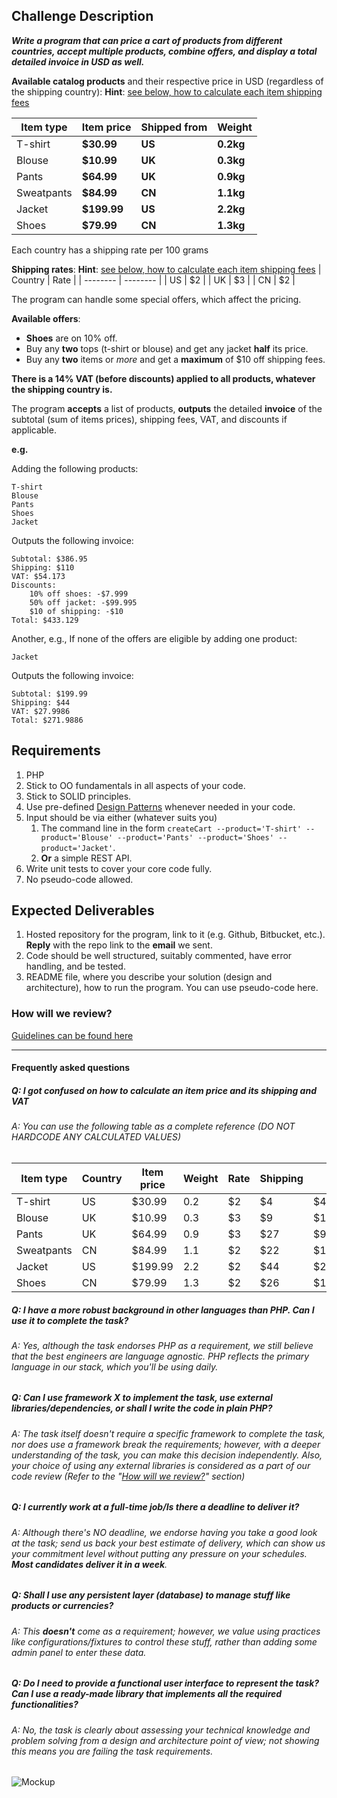 ## Challenge Description

***Write a program that can price a cart of products from different countries, accept multiple products, combine offers, and display a total detailed invoice in USD as well.***

**Available catalog products** and their respective price in USD (regardless of the shipping country):
**Hint**: [see below, how to calculate each item shipping fees](#q-i-got-confused-on-how-to-calculate-an-item-price-and-its-shipping-and-vat)

| Item type | Item price | Shipped from | Weight |
| -------- | -------- | -------- |  -------- | 
| T-shirt | **$30.99** | **US** | **0.2kg** |
| Blouse | **$10.99** | **UK** | **0.3kg** |
| Pants | **$64.99** | **UK** | **0.9kg** |
| Sweatpants | **$84.99** | **CN** | **1.1kg** |
| Jacket | **$199.99** | **US** | **2.2kg** |
| Shoes | **$79.99** | **CN** | **1.3kg** |

Each country has a shipping rate per 100 grams 

**Shipping rates**:
**Hint**: [see below, how to calculate each item shipping fees](#q-i-got-confused-on-how-to-calculate-an-item-price-and-its-shipping-and-vat)
| Country | Rate  | 
| -------- | -------- |
| US | $2 |
| UK | $3 |
| CN | $2 |

The program can handle some special offers, which affect the pricing.

**Available offers**:

* **Shoes** are on 10% off.
* Buy any **two** tops (t-shirt or blouse) and get any jacket **half** its price.
* Buy any **two** items or *more* and get a **maximum** of $10 off shipping fees.



**There is a 14% VAT (before discounts) applied to all products, whatever the shipping country is.**

The program **accepts** a list of products, **outputs** the detailed **invoice** of the subtotal (sum of items prices), shipping fees, VAT, and discounts if applicable.



**e.g.**

Adding the following products:

```
T-shirt
Blouse
Pants
Shoes
Jacket
```

Outputs the following invoice:

```
Subtotal: $386.95
Shipping: $110
VAT: $54.173
Discounts:
	10% off shoes: -$7.999
	50% off jacket: -$99.995
	$10 of shipping: -$10
Total: $433.129
```

Another, e.g., If none of the offers are eligible by adding one product:

```
Jacket
```

Outputs the following invoice:

```
Subtotal: $199.99
Shipping: $44
VAT: $27.9986
Total: $271.9886
```
  
## Requirements
1. PHP
1. Stick to OO fundamentals in all aspects of your code. 
1. Stick to SOLID principles.
1. Use pre-defined [Design Patterns](https://en.wikipedia.org/wiki/Software_design_pattern) whenever needed in your code. 
1. Input should be via either (whatever suits you)
	1. The command line in the form `createCart --product='T-shirt' --product='Blouse' --product='Pants' --product='Shoes' --product='Jacket'`.
	1. **Or** a simple REST API.
1. Write unit tests to cover your core code fully.
1. No pseudo-code allowed. 
  
## Expected Deliverables
1. Hosted repository for the program, link to it (e.g.
Github, Bitbucket, etc.). **Reply** with the repo link to the **email** we sent.
1. Code should be well structured, suitably commented, have error handling, and be tested.
1. README file, where you describe your solution (design and architecture), how to run the program. You can use pseudo-code here.

 
### How will we review?
[Guidelines can be found here](README.md)

---
#### Frequently asked questions 

##### Q: I got confused on how to calculate an item price and its shipping and VAT
###### A: You can use the following table as a complete reference (DO NOT HARDCODE ANY CALCULATED VALUES) 
|Item type|Country|Item price|Weight|Rate |Shipping|VAT|
| -------- | -------- | -------- | -------- | -------- | -------- |-------- |
|T-shirt |US|$30.99|0.2|$2|$4|$4.3386|
|Blouse |UK|$10.99|0.3|$3|$9|$1.5386|
|Pants|UK|$64.99|0.9|$3|$27|$9.0986|
|Sweatpants|CN|$84.99|1.1|$2|$22|$11.8986|
|Jacket|US|$199.99|2.2|$2|$44|$27.9986|
|Shoes|CN|$79.99|1.3|$2|$26|$11.1986|

##### Q: I have a more robust background in other languages than PHP. Can I use it to complete the task?
###### A: Yes, although the task endorses PHP as a requirement, we still believe that the best engineers are language agnostic. PHP reflects the primary language in our stack, which you'll be using daily.

##### Q: Can I use framework X to implement the task, use external libraries/dependencies, or shall I write the code in plain PHP?
###### A: The task itself doesn't require a specific framework to complete the task, nor does use a framework break the requirements; however, with a deeper understanding of the task, you can make this decision independently. Also, your choice of using any external libraries is considered as a part of our code review (Refer to the "[How will we review?](#How-will-we-review)" section)

##### Q: I currently work at a full-time job/Is there a deadline to deliver it?
###### A: Although there's NO deadline, we endorse having you take a good look at the task; send us back your best estimate of delivery, which can show us your commitment level without putting any pressure on your schedules. **Most candidates deliver it in a week**.

##### Q: Shall I use any persistent layer (database) to manage stuff like products or currencies?
###### A: This **doesn't** come as a requirement; however, we value using practices like configurations/fixtures to control these stuff, rather than adding some admin panel to enter these data.

##### Q: Do I need to provide a functional user interface to represent the task? Can I use a ready-made library that implements all the required functionalities?
###### A: No, the task is clearly about assessing your technical knowledge and problem solving from a design and architecture point of view; not showing this means you are failing the task requirements.
![Mockup](https://dl.dropboxusercontent.com/s/vzxjzl27l9ekvhx/Front-end%20code%20challenge.png)
